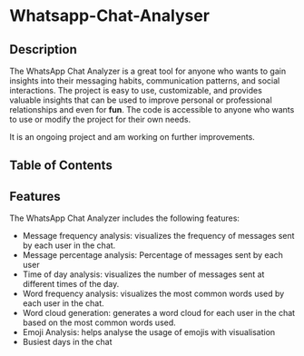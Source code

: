 # Whatsapp-Chat-Analyser
## Description
The WhatsApp Chat Analyzer is a great tool for anyone who wants to gain insights into their messaging habits, communication patterns, and social interactions. The project is easy to use, customizable, and provides valuable insights that can be used to improve personal or professional relationships and even for **fun**. The code is accessible to anyone who wants to use or modify the project for their own needs.

It is an ongoing project and am working on further improvements.
## Table of Contents

## Features
The WhatsApp Chat Analyzer includes the following features:

- Message frequency analysis: visualizes the frequency of messages sent by each user in the chat.
- Message percentage analysis: Percentage of messages sent by each user
- Time of day analysis: visualizes the number of messages sent at different times of the day.
- Word frequency analysis: visualizes the most common words used by each user in the chat.
- Word cloud generation: generates a word cloud for each user in the chat based on the most common words used.
- Emoji Analysis: helps analyse the usage of emojis with visualisation
- Busiest days in the chat

